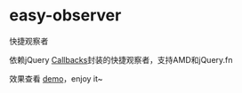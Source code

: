 ﻿# easy-observer
快捷观察者

依赖jQuery [Callbacks](http://api.jquery.com/category/callbacks-object/)封装的快捷观察者，支持AMD和jQuery.fn

效果查看 [demo](http://htmlpreview.github.io/?https://github.com/dongkun/easy-observer/blob/master/index.html)，enjoy it~
